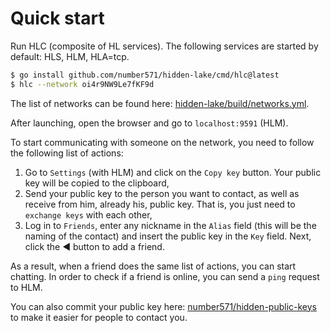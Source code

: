# Quick start

Run HLC (composite of HL services). The following services are started by default: HLS, HLM, HLA=tcp.

```bash
$ go install github.com/number571/hidden-lake/cmd/hlc@latest
$ hlc --network oi4r9NW9Le7fKF9d
```

The list of networks can be found here: [hidden-lake/build/networks.yml](https://github.com/number571/hidden-lake/blob/master/build/networks.yml).

After launching, open the browser and go to `localhost:9591` (HLM).

To start communicating with someone on the network, you need to follow the following list of actions:
1. Go to `Settings` (with HLM) and click on the `Copy key` button. Your public key will be copied to the clipboard,
2. Send your public key to the person you want to contact, as well as receive from him, already his, public key. That is, you just need to `exchange keys` with each other,
3. Log in to `Friends`, enter any nickname in the `Alias` field (this will be the naming of the contact) and insert the public key in the `Key` field. Next, click the ◀ button to add a friend.

As a result, when a friend does the same list of actions, you can start chatting. In order to check if a friend is online, you can send a `ping` request to HLM.

You can also commit your public key here: [number571/hidden-public-keys](https://github.com/number571/hidden-public-keys) to make it easier for people to contact you.
